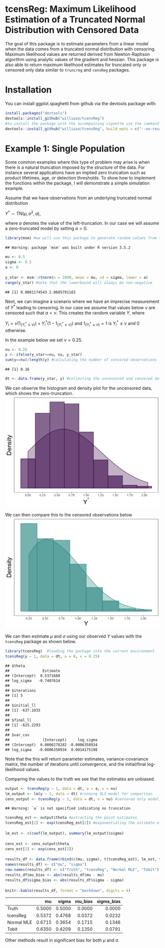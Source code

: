 tcensReg: Maximum Likelihood Estimation of a Truncated Normal Distribution with Censored Data
================

The goal of this package is to estimate parameters from a linear model when the data comes from a truncated normal distribution with censoring. Maximum likelihood values are returned derived from Newton-Raphson algorithm using analytic values of the gradient and hessian. This package is also able to return maximum likelihood estimates for truncated only or censored only data similar to `truncreg` and `censReg` packages.

Installation
============

You can install ggplot.spaghetti from github via the devtools package with:

``` r
install.packages("devtools")
devtools::install_github("williazo/tcensReg")
#to install the package with the accompaining vignette use the command below
devtools::install_github("williazo/tcensReg", build_opts = c("--no-resave-data", "--no-manual"))
```

Example 1: Single Population
============================

Some common examples where this type of problem may arise is when there is a natural truncation imposed by the structure of the data. For instance several applications have an implied zero truncation such as product lifetimes, age, or detection thresholds. To show how to implement the functions within the package, I will demonstrate a simple simulation example.

Assume that we have observations from an underlying truncated normal distribution

*Y*<sup>\*</sup> ∼ TN(*μ*, *σ*<sup>2</sup>, *a*),

where *a* denotes the value of the left-truncation. In our case we will assume a zero-truncated model by setting *a* = 0.

``` r
library(msm) #we will use this package to generate random values from the truncated normal distribution
```

    ## Warning: package 'msm' was built under R version 3.5.2

``` r
mu <- 0.5
sigma <- 0.5
a <- 0

y_star <- msm::rtnorm(n = 1000, mean = mu, sd = sigma, lower = a)
range(y_star) #note that the lowerbound will always be non-negative
```

    ## [1] 0.0001174543 2.0605791183

Next, we can imagine a scenario where we have an imprecise measurement of *Y*<sup>\*</sup> leading to censoring. In our case we assume that values below *ν* are censored such that *a* &lt; *ν*. This creates the random variable *Y*, where

*Y*<sub>*i*</sub> = *ν*(1<sub>{*Y*<sub>*i*</sub><sup>\*</sup> ≤ *ν*}</sub>) + *Y*<sub>*i*</sub><sup>\*</sup>(1 − 1<sub>{*Y*<sub>*i*</sub><sup>\*</sup> ≤ *ν*}</sub>) and 1<sub>{*Y*<sub>*i*</sub><sup>\*</sup> ≤ *ν*}</sub> = 1 is *Y*<sub>*i*</sub><sup>\*</sup> ≤ *ν* and 0 otherwise.

In the example below we set *ν* = 0.25.

``` r
nu <- 0.25
y <- ifelse(y_star<=nu, nu, y_star)
sum(y==nu)/length(y) #calculating the number of censored observations
```

    ## [1] 0.16

``` r
dt <- data.frame(y_star, y) #collecting the uncensored and censored data together
```

We can observe the histogram and density plot for the uncensored data, which shows the zero-truncation. ![](README_files/figure-markdown_github/unnamed-chunk-4-1.png)

We can then compare this to the censored observations below ![](README_files/figure-markdown_github/unnamed-chunk-5-1.png)

We can then estimate *μ* and *σ* using our observed *Y* values with the `tcensReg` package as shown below.

``` r
library(tcensReg)  #loading the package into the current environment
tcensReg(y ~ 1, data = dt, a = 0, v = 0.25)
```

    ## $theta
    ##               Estimate
    ## (Intercept)  0.5371688
    ## log_sigma   -0.7407614
    ## 
    ## $iterations
    ## [1] 5
    ## 
    ## $initial_ll
    ## [1] -637.1835
    ## 
    ## $final_ll
    ## [1] -625.2293
    ## 
    ## $var_cov
    ##               (Intercept)     log_sigma
    ## (Intercept)  0.0006278282 -0.0006358934
    ## log_sigma   -0.0006358934  0.0014175198

Note that the this will return parameter estimates, variance-covariance matrix, the number of iterations until convergence, and the initial/final log-likelihood values.

Comparing the values to the truth we see that the estimates are unbiased.

``` r
output <- tcensReg(y ~ 1, data = dt, a = a, v = nu)
lm_output <- lm(y ~ 1, data = dt) #running OLS model for comparison
cens_output <- tcensReg(y ~ 1, data = dt, v = nu) #censored only model, i.e., Tobit model
```

    ## Warning: `a` is not specified indicating no truncation

``` r
tcensReg_est <- output$theta #extracting the point estimates
tcensReg_est[2] <- exp(tcensReg_est[2]) #exponentiating the estimate of log_sigma to estimate sigma

lm_est <- c(coef(lm_output), summary(lm_output)$sigma)

cens_est <- cens_output$theta
cens_est[2] <- exp(cens_est[2])

results_df <- data.frame(rbind(c(mu, sigma), t(tcensReg_est), lm_est, t(cens_est)))
names(results_df) <- c("mu", "sigma")
row.names(results_df) <- c("Truth", "tcensReg", "Normal MLE", "Tobit")
results_df$mu_bias <- abs(results_df$mu - mu)
results_df$sigma_bias <- abs(results_df$sigma - sigma)

knitr::kable(results_df, format = "markdown", digits = 4)
```

|            |      mu|   sigma|  mu\_bias|  sigma\_bias|
|:-----------|-------:|-------:|---------:|------------:|
| Truth      |  0.5000|  0.5000|    0.0000|       0.0000|
| tcensReg   |  0.5372|  0.4768|    0.0372|       0.0232|
| Normal MLE |  0.6715|  0.3654|    0.1715|       0.1346|
| Tobit      |  0.6350|  0.4209|    0.1350|       0.0791|

Other methods result in significant bias for both *μ* and *σ*.
